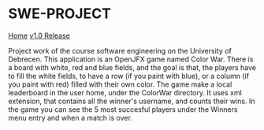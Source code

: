 # SWE-PROJECT

[Home](https://notusedusername.github.io/SWE-PROJECT/)
[v1.0 Release](https://github.com/notusedusername/SWE-PROJECT/releases/download/v1.0/ColorWar-1.0-SNAPSHOT.jar)

Project work of the course software engineering on the University of Debrecen.
This application is an OpenJFX game named Color War. There is a board with white, red and blue fields, and the goal is that, the players have to fill the white fields, to have a row (if you paint with blue), or a column (if you paint with red) filled with their own color.
The game make a local leaderboard in the user home, under the ColorWar directory. It uses xml extension, that contains all the winner's username, and counts their wins. In the game you can see the 5 most succesful players under the Winners menu entry and when a match is over.
